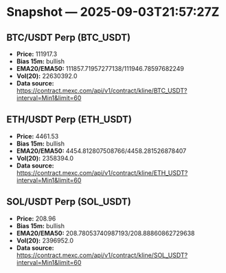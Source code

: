 # Snapshot — 2025-09-03T21:57:27Z

## BTC/USDT Perp (BTC_USDT)
- **Price:** 111917.3
- **Bias 15m:** bullish
- **EMA20/EMA50:** 111857.71957277138/111946.78597682249
- **Vol(20):** 22630392.0
- **Data source:** https://contract.mexc.com/api/v1/contract/kline/BTC_USDT?interval=Min1&limit=60

## ETH/USDT Perp (ETH_USDT)
- **Price:** 4461.53
- **Bias 15m:** bullish
- **EMA20/EMA50:** 4454.812807508766/4458.281526878407
- **Vol(20):** 2358394.0
- **Data source:** https://contract.mexc.com/api/v1/contract/kline/ETH_USDT?interval=Min1&limit=60

## SOL/USDT Perp (SOL_USDT)
- **Price:** 208.96
- **Bias 15m:** bullish
- **EMA20/EMA50:** 208.78053740987193/208.88860862729638
- **Vol(20):** 2396952.0
- **Data source:** https://contract.mexc.com/api/v1/contract/kline/SOL_USDT?interval=Min1&limit=60
